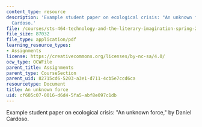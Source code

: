 ```yaml
---
content_type: resource
description: 'Example student paper on ecological crisis: "An unknown force," by Daniel
  Cardoso.'
file: /courses/sts-464-technology-and-the-literary-imagination-spring-2008/cf605c070016d6d45fa5abf8e097c1db_dcardoso_wk10.pdf
file_size: 87032
file_type: application/pdf
learning_resource_types:
- Assignments
license: https://creativecommons.org/licenses/by-nc-sa/4.0/
ocw_type: OCWFile
parent_title: Assignments
parent_type: CourseSection
parent_uid: 82715cd6-5203-a3e1-d711-4cb5e7ccd6ca
resourcetype: Document
title: An unknown force
uid: cf605c07-0016-d6d4-5fa5-abf8e097c1db
---
```

Example student paper on ecological crisis: "An unknown force," by Daniel Cardoso.